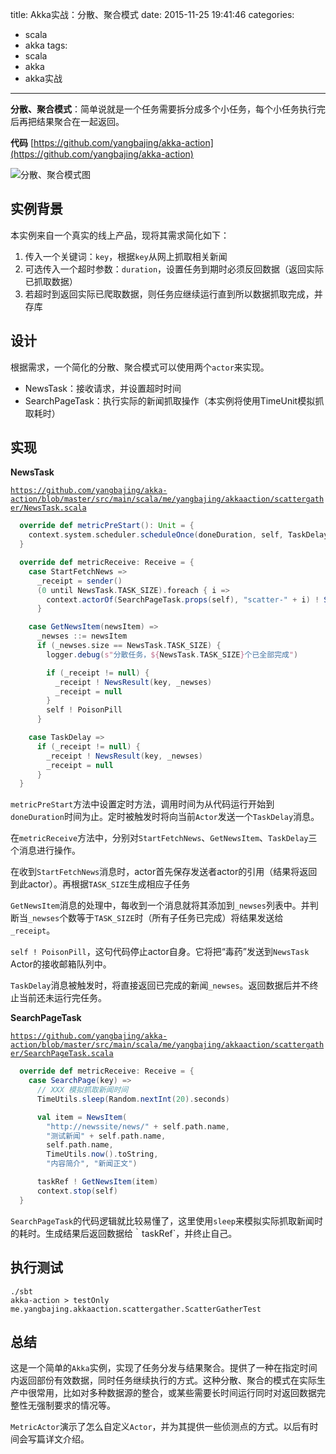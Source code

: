 title: Akka实战：分散、聚合模式
date: 2015-11-25 19:41:46
categories:
- scala
- akka
tags:
- scala
- akka
- akka实战
---

**分散、聚合模式**：简单说就是一个任务需要拆分成多个小任务，每个小任务执行完后再把结果聚合在一起返回。

**代码** [https://github.com/yangbajing/akka-action](https://github.com/yangbajing/akka-action)

![分散、聚合模式图](https://static.oschina.net/uploads/img/201511/26001500_p75y.png "分散、聚合模式图")

## 实例背景

本实例来自一个真实的线上产品，现将其需求简化如下：

1. 传入一个关键词：`key`，根据`key`从网上抓取相关新闻
2. 可选传入一个超时参数：`duration`，设置任务到期时必须反回数据（返回实际已抓取数据）
3. 若超时到返回实际已爬取数据，则任务应继续运行直到所以数据抓取完成，并存库

## 设计

根据需求，一个简化的分散、聚合模式可以使用两个`actor`来实现。

- NewsTask：接收请求，并设置超时时间
- SearchPageTask：执行实际的新闻抓取操作（本实例将使用TimeUnit模拟抓取耗时）

## 实现

**NewsTask**

[`https://github.com/yangbajing/akka-action/blob/master/src/main/scala/me/yangbajing/akkaaction/scattergather/NewsTask.scala`](https://github.com/yangbajing/akka-action/blob/master/src/main/scala/me/yangbajing/akkaaction/scattergather/SearchPageTask.scala)

```scala
  override def metricPreStart(): Unit = {
    context.system.scheduler.scheduleOnce(doneDuration, self, TaskDelay)
  }

  override def metricReceive: Receive = {
    case StartFetchNews =>
      _receipt = sender()
      (0 until NewsTask.TASK_SIZE).foreach { i =>
        context.actorOf(SearchPageTask.props(self), "scatter-" + i) ! SearchPage(key)
      }

    case GetNewsItem(newsItem) =>
      _newses ::= newsItem
      if (_newses.size == NewsTask.TASK_SIZE) {
        logger.debug(s"分散任务，${NewsTask.TASK_SIZE}个已全部完成")

        if (_receipt != null) {
          _receipt ! NewsResult(key, _newses)
          _receipt = null
        }
        self ! PoisonPill
      }

    case TaskDelay =>
      if (_receipt != null) {
        _receipt ! NewsResult(key, _newses)
        _receipt = null
      }
  }
```

`metricPreStart`方法中设置定时方法，调用时间为从代码运行开始到`doneDuration`时间为止。定时被触发时将向当前`Actor`发送一个`TaskDelay`消息。

在`metricReceive`方法中，分别对`StartFetchNews`、`GetNewsItem`、`TaskDelay`三个消息进行操作。

在收到`StartFetchNews`消息时，actor首先保存发送者actor的引用（结果将返回到此actor）。再根据`TASK_SIZE`生成相应子任务

`GetNewsItem`消息的处理中，每收到一个消息就将其添加到`_newses`列表中。并判断当`_newses`个数等于`TASK_SIZE`时（所有子任务已完成）将结果发送给`_receipt`。

`self ! PoisonPill`，这句代码停止actor自身。它将把“毒药”发送到`NewsTask` Actor的接收邮箱队列中。

`TaskDelay`消息被触发时，将直接返回已完成的新闻`_newses`。返回数据后并不终止当前还未运行完任务。

**SearchPageTask**

[`https://github.com/yangbajing/akka-action/blob/master/src/main/scala/me/yangbajing/akkaaction/scattergather/SearchPageTask.scala`](https://github.com/yangbajing/akka-action/blob/master/src/main/scala/me/yangbajing/akkaaction/scattergather/SearchPageTask.scala)

```scala
  override def metricReceive: Receive = {
    case SearchPage(key) =>
      // XXX 模拟抓取新闻时间
      TimeUtils.sleep(Random.nextInt(20).seconds)

      val item = NewsItem(
        "http://newssite/news/" + self.path.name,
        "测试新闻" + self.path.name,
        self.path.name,
        TimeUtils.now().toString,
        "内容简介", "新闻正文")

      taskRef ! GetNewsItem(item)
      context.stop(self)
  }
```

`SearchPageTask`的代码逻辑就比较易懂了，这里使用`sleep`来模拟实际抓取新闻时的耗时。生成结果后返回数据给｀taskRef`，并终止自己。

## 执行测试

```
./sbt
akka-action > testOnly me.yangbajing.akkaaction.scattergather.ScatterGatherTest
```

## 总结

这是一个简单的`Akka`实例，实现了任务分发与结果聚合。提供了一种在指定时间内返回部份有效数据，同时任务继续执行的方式。这种分散、聚合的模式在实际生产中很常用，比如对多种数据源的整合，或某些需要长时间运行同时对返回数据完整性无强制要求的情况等。

`MetricActor`演示了怎么自定义`Actor`，并为其提供一些侦测点的方式。以后有时间会写篇详文介绍。
